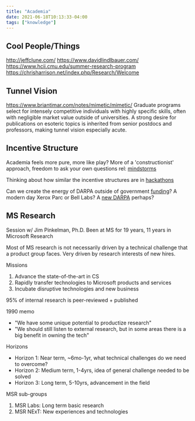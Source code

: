 ```yaml
---
title: "Academia"
date: 2021-06-18T10:13:33-04:00
tags: ["knowledge"]
---
```


## Cool People/Things
http://jeffclune.com/
https://www.davidlindlbauer.com/
https://www.hcii.cmu.edu/summer-research-program
https://chrisharrison.net/index.php/Research/Welcome

## Tunnel Vision
https://www.briantimar.com/notes/mimetic/mimetic/
Graduate programs select for intensely competitive individuals with highly specific skills, often with negligible market value outside of universities. A strong desire for publications on esoteric topics is inherited from senior postdocs and professors, making tunnel vision especially acute.

## Incentive Structure
Academia feels more pure, more like play? More of a 'constructionist' approach, freedom to ask your own questions rel: [mindstorms](/thoughts/books/mindstorms)

Thinking about how similar the incentive structures are in [hackathons](/posts/hackathons)

Can we create the energy of DARPA outside of government [funding](thoughts/funding.md)? A modern day Xerox Parc or Bell Labs? A [new DARPA](thoughts/a-new-darpa.md) perhaps?

## MS Research
Session w/ Jim Pinkelman, Ph.D. Been at MS for 19 years, 11 years in Microsoft Research

Most of MS research is not necessarily driven by a technical challenge that a product group faces. Very driven by research interests of new hires.

Missions
1. Advance the state-of-the-art in CS
2. Rapidly transfer technologies to Microsoft products and services
3. Incubate disruptive technologies and new business

95% of internal research is peer-reviewed + published

1990 memo
* "We have some unique potential to productize research"
* "We should still listen to external research, but in some areas there is a big benefit in owning the tech"

Horizons
* Horizon 1: Near term, ~6mo-1yr, what technical challenges do we need to overcome?
* Horizon 2: Medium term, 1-4yrs, idea of general challenge needed to be solved
* Horizon 3: Long term, 5-10yrs, advancement in the field

MSR sub-groups
1. MSR Labs: Long term basic research
2. MSR NExT: New experiences and technologies